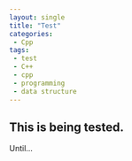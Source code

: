 ```yaml
---
layout: single
title: "Test"
categories: 
 - Cpp
tags:
 - test
 - C++
 - cpp
 - programming
 - data structure
---
```


## This is being tested.

Until...
